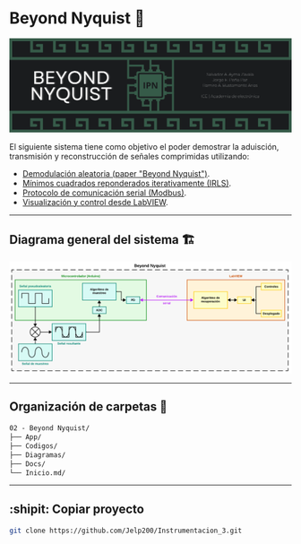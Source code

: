 # Beyond Nyquist :microscope:

![Header](/assets/imgs/02%20-%20BN/header.png)

El siguiente sistema tiene como objetivo el poder demostrar la aduisción, transmisión y reconstrucción de señales comprimidas utilizando:

- [Demodulación aleatoria (paper "Beyond Nyquist")](Docs/).
- [Mínimos cuadrados reponderados iterativamente (IRLS)](Docs/).
- [Protocolo de comunicación serial (Modbus)](Docs/).
- [Visualización y control desde LabVIEW](Docs/).

---

## Diagrama general del sistema :building_construction:

![Diagrama](Diagramas/D.png)

---

## Organización de carpetas :file_folder:

```plaintext
02 - Beyond Nyquist/
├── App/
├── Codigos/
├── Diagramas/
├── Docs/
└── Inicio.md/
```

---

## :shipit: Copiar proyecto

```sh
git clone https://github.com/Jelp200/Instrumentacion_3.git
```
